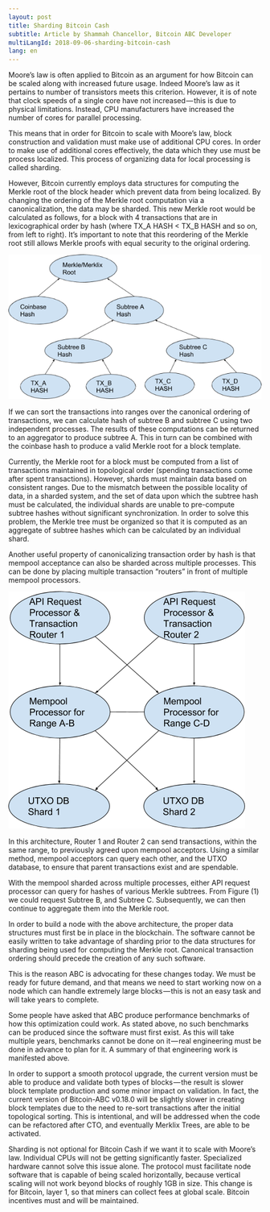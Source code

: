 ```yaml
---
layout: post
title: Sharding Bitcoin Cash
subtitle: Article by Shammah Chancellor, Bitcoin ABC Developer
multiLangId: 2018-09-06-sharding-bitcoin-cash
lang: en
---
```


Moore’s law is often applied to Bitcoin as an argument for how Bitcoin can be scaled along with increased future usage. Indeed Moore’s law as it pertains to number of transistors meets this criterion. However, it is of note that clock speeds of a single core have not increased — this is due to physical limitations. Instead, CPU manufacturers have increased the number of cores for parallel processing.

This means that in order for Bitcoin to scale with Moore’s law, block construction and validation must make use of additional CPU cores. In order to make use of additional cores effectively, the data which they use must be process localized. This process of organizing data for local processing is called sharding.

However, Bitcoin currently employs data structures for computing the Merkle root of the block header which prevent data from being localized. By changing the ordering of the Merkle root computation via a canonicalization, the data may be sharded. This new Merkle root would be calculated as follows, for a block with 4 transactions that are in lexicographical order by hash (where TX_A HASH < TX_B HASH and so on, from left to right). It’s important to note that this reordering of the Merkle root still allows Merkle proofs with equal security to the original ordering.

![Visualization of Merkle/Merklix root calculation](/img/merklix-root-calculation.png "Figure 1. Visualization of Merkle/Merklix root calculation")

If we can sort the transactions into ranges over the canonical ordering of transactions, we can calculate hash of subtree B and subtree C using two independent processes. The results of these computations can be returned to an aggregator to produce subtree A. This in turn can be combined with the coinbase hash to produce a valid Merkle root for a block template.

Currently, the Merkle root for a block must be computed from a list of transactions maintained in topological order (spending transactions come after spent transactions). However, shards must maintain data based on consistent ranges. Due to the mismatch between the possible locality of data, in a sharded system, and the set of data upon which the subtree hash must be calculated, the individual shards are unable to pre-compute subtree hashes without significant synchronization. In order to solve this problem, the Merkle tree must be organized so that it is computed as an aggregate of subtree hashes which can be calculated by an individual shard.

Another useful property of canonicalizing transaction order by hash is that mempool acceptance can also be sharded across multiple processes. This can be done by placing multiple transaction “routers” in front of multiple mempool processors.

![potential parallel mempool acceptance architecture](/img/parallel-mempool-acceptance.png "Figure 2. Illustrative example of a potential parallel mempool acceptance architecture")

In this architecture, Router 1 and Router 2 can send transactions, within the same range, to previously agreed upon mempool acceptors. Using a similar method, mempool acceptors can query each other, and the UTXO database, to ensure that parent transactions exist and are spendable.

With the mempool sharded across multiple processes, either API request processor can query for hashes of various Merkle subtrees. From Figure (1) we could request Subtree B, and Subtree C. Subsequently, we can then continue to aggregate them into the Merkle root.

In order to build a node with the above architecture, the proper data structures must first be in place in the blockchain. The software cannot be easily written to take advantage of sharding prior to the data structures for sharding being used for computing the Merkle root. Canonical transaction ordering should precede the creation of any such software.

This is the reason ABC is advocating for these changes today. We must be ready for future demand, and that means we need to start working now on a node which can handle extremely large blocks — this is not an easy task and will take years to complete.

Some people have asked that ABC produce performance benchmarks of how this optimization could work. As stated above, no such benchmarks can be produced since the software must first exist. As this will take multiple years, benchmarks cannot be done on it — real engineering must be done in advance to plan for it. A summary of that engineering work is manifested above.

In order to support a smooth protocol upgrade, the current version must be able to produce and validate both types of blocks — the result is slower block template production and some minor impact on validation. In fact, the current version of Bitcoin-ABC v0.18.0 will be slightly slower in creating block templates due to the need to re-sort transactions after the initial topological sorting. This is intentional, and will be addressed when the code can be refactored after CTO, and eventually Merklix Trees, are able to be activated.

Sharding is not optional for Bitcoin Cash if we want it to scale with Moore’s law. Individual CPUs will not be getting significantly faster. Specialized hardware cannot solve this issue alone. The protocol must facilitate node software that is capable of being scaled horizontally, because vertical scaling will not work beyond blocks of roughly 1GB in size. This change is for Bitcoin, layer 1, so that miners can collect fees at global scale. Bitcoin incentives must and will be maintained.
